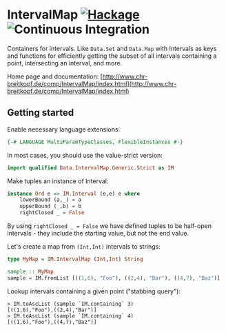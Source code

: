 # IntervalMap [![Hackage](https://img.shields.io/hackage/v/IntervalMap.svg)](https://hackage.haskell.org/package/IntervalMap) ![Continuous Integration](https://github.com/bokesan/IntervalMap/actions/workflows/ci.yml/badge.svg)

Containers for intervals. Like `Data.Set` and `Data.Map` with
Intervals as keys and functions for efficiently getting the subset
of all intervals containing a point, intersecting an interval, and more.

Home page and documentation: [http://www.chr-breitkopf.de/comp/IntervalMap/index.html](http://www.chr-breitkopf.de/comp/IntervalMap/index.html)

## Getting started

Enable necessary language extensions:
```haskell
{-# LANGUAGE MultiParamTypeClasses, FlexibleInstances #-}
```
In most cases, you should use the value-strict version:
```haskell
import qualified Data.IntervalMap.Generic.Strict as IM
```
Make tuples an instance of Interval:
```haskell
instance Ord e => IM.Interval (e,e) e where
    lowerBound (a,_) = a
    upperBound (_,b) = b
    rightClosed _ = False
```
By using `rightClosed _ = False` we have defined tuples to be half-open
intervals - they include the starting value, but not the end value.

Let's create a map from `(Int,Int)` intervals to strings:
```haskell
type MyMap = IM.IntervalMap (Int,Int) String

sample :: MyMap
sample = IM.fromList [((1,6), "Foo"), ((2,4), "Bar"), ((4,7), "Baz")]
```
Lookup intervals containing a given point ("stabbing query"):
```
> IM.toAscList (sample `IM.containing` 3)
[((1,6),"Foo"),((2,4),"Bar")]
> IM.toAscList (sample `IM.containing` 4)
[((1,6),"Foo"),((4,7),"Baz")]
```
